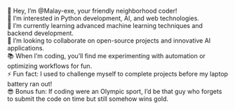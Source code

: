 👋 Hey, I’m @Malay-exe, your friendly neighborhood coder!<br/>
👀 I’m interested in Python development, AI, and web technologies.<br/>
🌱 I’m currently learning advanced machine learning techniques and backend development.<br/>
💞️ I’m looking to collaborate on open-source projects and innovative AI applications.<br/>
📚 When I’m coding, you’ll find me experimenting with automation or optimizing workflows for fun.<br/>
⚡ Fun fact: I used to challenge myself to complete projects before my laptop battery ran out!<br/>
😎 Bonus fun: If coding were an Olympic sport, I’d be that guy who forgets to submit the code on time but still somehow wins gold.
<!---
Malay-exe/Malay-exe is a ✨ special ✨ repository because its `README.md` (this file) appears on your GitHub profile.
You can click the Preview link to take a look at your changes.
--->
